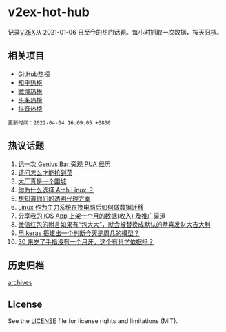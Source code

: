 # v2ex-hot-hub

 记录[V2EX](https://www.v2ex.com/)从 2021-01-06 日至今的热门话题。每小时抓取一次数据，按天[归档](archives)。
 
 ## 相关项目

- [GitHub热榜](https://github.com/snaildev/github-hot-hub)
- [知乎热榜](https://github.com/snaildev/zhihu-hot-hub)
- [微博热榜](https://github.com/snaildev/weibo-hot-hub)
- [头条热榜](https://github.com/snaildev/toutiao-hot-hub)
- [抖音热榜](https://github.com/snaildev/douyin-hot-hub)


 `更新时间：2022-04-04 16:09:05 +0800`

## 热议话题

1. [记一次 Genius Bar 旁观 PUA 经历](https://www.v2ex.com/t/844837)
1. [请问怎么才能抢到菜](https://www.v2ex.com/t/844826)
1. [大厂真是一个围城](https://www.v2ex.com/t/844746)
1. [你为什么选择 Arch Linux ？](https://www.v2ex.com/t/844776)
1. [想知道你们的透明代理方案](https://www.v2ex.com/t/844790)
1. [Linux 作为主力系统在换电脑后如何做数据迁移](https://www.v2ex.com/t/844825)
1. [分享我的 iOS App 上架一个月的数据(收入) 及推广渠道](https://www.v2ex.com/t/844767)
1. [微信红包的附言如果有“包大大”，就会被替换成默认的恭喜发财大吉大利](https://www.v2ex.com/t/844869)
1. [用 keras 搭建出一个判断今天是周几的模型？](https://www.v2ex.com/t/844757)
1. [30 来岁了手指没有一个月牙，这个有科学依据吗？](https://www.v2ex.com/t/844856)

## 历史归档

[archives](archives)

## License

See the [LICENSE](LICENSE) file for license rights and limitations (MIT).
